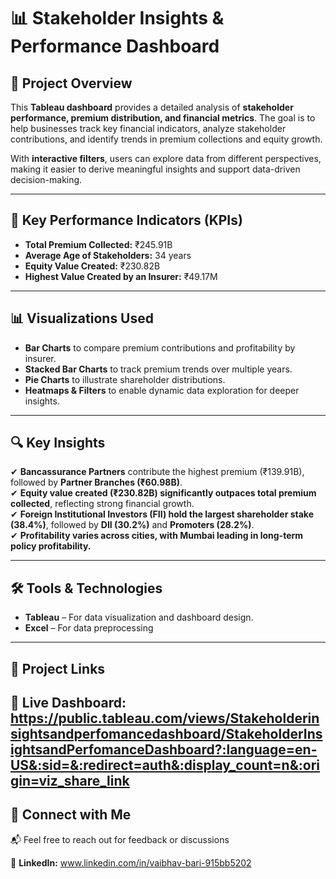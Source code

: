 # 📊 Stakeholder Insights & Performance Dashboard  

## 📝 Project Overview  
This **Tableau dashboard** provides a detailed analysis of **stakeholder performance, premium distribution, and financial metrics**. The goal is to help businesses track key financial indicators, analyze stakeholder contributions, and identify trends in premium collections and equity growth.  

With **interactive filters**, users can explore data from different perspectives, making it easier to derive meaningful insights and support data-driven decision-making.  

---


## 🚀 Key Performance Indicators (KPIs)  
- **Total Premium Collected:** ₹245.91B  
- **Average Age of Stakeholders:** 34 years  
- **Equity Value Created:** ₹230.82B  
- **Highest Value Created by an Insurer:** ₹49.17M  

---


## 📊 Visualizations Used  
- **Bar Charts** to compare premium contributions and profitability by insurer.  
- **Stacked Bar Charts** to track premium trends over multiple years.  
- **Pie Charts** to illustrate shareholder distributions.  
- **Heatmaps & Filters** to enable dynamic data exploration for deeper insights.  

---


## 🔍 Key Insights  
✔ **Bancassurance Partners** contribute the highest premium (₹139.91B), followed by **Partner Branches (₹60.98B)**.  
✔ **Equity value created (₹230.82B) significantly outpaces total premium collected**, reflecting strong financial growth.  
✔ **Foreign Institutional Investors (FII) hold the largest shareholder stake (38.4%)**, followed by **DII (30.2%)** and **Promoters (28.2%)**.  
✔ **Profitability varies across cities, with Mumbai leading in long-term policy profitability.**  

---


## 🛠️ Tools & Technologies  
- **Tableau** – For data visualization and dashboard design.  
- **Excel** – For data preprocessing  

---


## 🔗 Project Links  
🔹 **Live Dashboard:** https://public.tableau.com/views/Stakeholderinsightsandperfomancedashboard/StakeholderInsightsandPerfomanceDashboard?:language=en-US&:sid=&:redirect=auth&:display_count=n&:origin=viz_share_link  
---

## 🤝 Connect with Me  
📬 Feel free to reach out for feedback or discussions 

💼 **LinkedIn:** www.linkedin.com/in/vaibhav-bari-915bb5202

